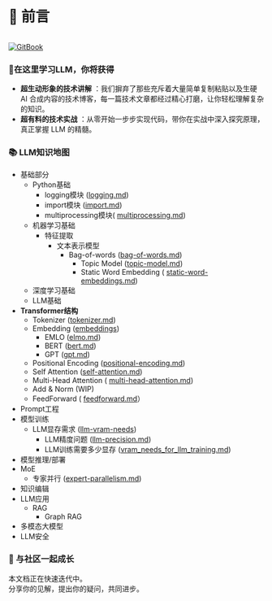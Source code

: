 # 📃 前言

<figure><img src=".gitbook/assets/Gemini_Generated_Image_nvoawnnvoawnnvoa.png" alt=""><figcaption></figcaption></figure>

[![GitBook](https://img.shields.io/static/v1?message=Documented%20on%20GitBook\&logo=gitbook\&logoColor=ffffff\&label=%20\&labelColor=5c5c5c\&color=3F89A1)](https://chenzihong.gitbook.io/llm-everything)

### 🌟在这里学习LLM，你将获得

* **超生动形象的技术讲解** ：我们摒弃了那些充斥着大量简单复制粘贴以及生硬 AI 合成内容的技术博客，每一篇技术文章都经过精心打磨，让你轻松理解复杂的知识。
* **超有料的技术实战** ：从零开始一步步实现代码，带你在实战中深入探究原理，真正掌握 LLM 的精髓。

### 📚 LLM知识地图

* 基础部分
  * Python基础
    * logging模块 ([logging.md](basics/python-basics/logging.md "mention"))
    * import模块 ([import.md](basics/python-basics/import.md "mention"))
    * multiprocessing模块( [multiprocessing.md](basics/python-basics/multiprocessing.md "mention"))
  * 机器学习基础
    * 特征提取
      * 文本表示模型
        * Bag-of-words ([bag-of-words.md](basics/machine-learning-basics/feature-extraction/text-representation-models/bag-of-words.md "mention"))
          * Topic Model ([topic-model.md](basics/machine-learning-basics/feature-extraction/text-representation-models/topic-model.md "mention"))
          * Static Word Embedding ( [static-word-embeddings.md](basics/machine-learning-basics/feature-extraction/text-representation-models/static-word-embeddings.md "mention"))
  * 深度学习基础
  * LLM基础
* **Transformer结构**
  * Tokenizer ([tokenizer.md](transformer/tokenizer.md "mention"))
  * Embedding ([embeddings](transformer/embeddings/ "mention"))
    * EMLO ([elmo.md](transformer/embeddings/elmo.md "mention"))
    * BERT ([bert.md](transformer/embeddings/bert.md "mention"))
    * GPT ([gpt.md](transformer/embeddings/gpt.md "mention"))
  * Positional Encoding ([positional-encoding.md](transformer/positional-encoding.md "mention"))
  * Self Attention ([self-attention.md](transformer/self-attention.md "mention"))
  * Multi-Head Attention ( [multi-head-attention.md](transformer/multi-head-attention.md "mention"))
  * Add & Norm (WIP)
  * FeedForward ( [feedforward.md](transformer/feedforward.md "mention")）
* Prompt工程
* 模型训练
  * LLM显存需求 ([llm-vram-needs](train/llm-vram-needs/ "mention"))
    * LLM精度问题 ([llm-precision.md](train/llm-vram-needs/llm-precision.md "mention"))
    * LLM训练需要多少显存 ([vram\_needs\_for\_llm\_training.md](train/llm-vram-needs/vram_needs_for_llm_training.md "mention"))
* 模型推理/部署
* MoE
  * 专家并行 ([expert-parallelism.md](moe/expert-parallelism.md "mention"))
* 知识编辑
* LLM应用
  * RAG
    * Graph RAG
* 多模态大模型
* LLM安全

### 🤝 与社区一起成长

本文档正在快速迭代中。\
分享你的见解，提出你的疑问，共同进步。
